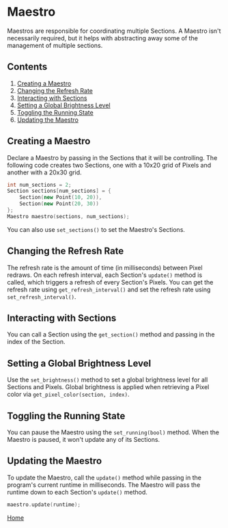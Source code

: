 # Maestro
Maestros are responsible for coordinating multiple Sections. A Maestro isn't necessarily required, but it helps with abstracting away some of the management of multiple sections.

## Contents
1. [Creating a Maestro](#creating-a-maestro)
2. [Changing the Refresh Rate](#changing-the-refresh-rate)
3. [Interacting with Sections](#interacting-with-sections)
4. [Setting a Global Brightness Level](#setting-a-global-brightness-level)
5. [Toggling the Running State](#toggling-the-running-state)
6. [Updating the Maestro](#updating-the-maestro)

## Creating a Maestro
Declare a Maestro by passing in the Sections that it will be controlling. The following code creates two Sections, one with a 10x20 grid of Pixels and another with a 20x30 grid.
```c++
int num_sections = 2;
Section sections[num_sections] = {
	Section(new Point(10, 20)),
	Section(new Point(20, 30))
};
Maestro maestro(sections, num_sections);
```
You can also use `set_sections()` to set the Maestro's Sections.

## Changing the Refresh Rate
The refresh rate is the amount of time (in milliseconds) between Pixel redraws. On each refresh interval, each Section's `update()` method is called, which triggers a refresh of every Section's Pixels. You can get the refresh rate using `get_refresh_interval()` and set the refresh rate using `set_refresh_interval()`.

## Interacting with Sections
You can call a Section using the `get_section()` method and passing in the index of the Section.

## Setting a Global Brightness Level
Use the `set_brightness()` method to set a global brightness level for all Sections and Pixels. Global brightness is applied when retrieving a Pixel color via `get_pixel_color(section, index)`.

## Toggling the Running State
You can pause the Maestro using the `set_running(bool)` method. When the Maestro is paused, it won't update any of its Sections.

## Updating the Maestro
To update the Maestro, call the `update()` method while passing in the program's current runtime in milliseconds. The Maestro will pass the runtime down to each Section's `update()` method.
```c++
maestro.update(runtime);
```

[Home](README.md)
